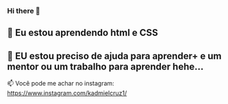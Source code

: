 ### Hi there 👋
## 🌱 Eu estou aprendendo html e CSS
## 🤔 EU estou preciso de ajuda para aprender+ e um mentor ou um trabalho para aprender hehe...
📫 Você pode me achar no instagram: https://www.instagram.com/kadmielcruz1/
<!--
**kadmielCruz/kadmielCruz** is a ✨ _special_ ✨ repository because its `README.md` (this file) appears on your GitHub profile.

Here are some ideas to get you started:

